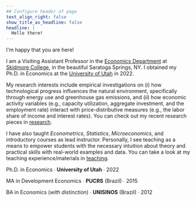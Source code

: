 ```yaml
---
## Configure header of page
text_align_right: false
show_title_as_headline: false
headline: |
  Hello there!
---
```


<!-- this is a subheadline -->

I'm happy that you are here!

I am a Visiting Assistant Professor in the [Economics Department](https://www.skidmore.edu/economics/) at [Skidmore College](https://www.skidmore.edu/), in the beautiful Saratoga Springs, NY. I obtained my Ph.D. in Economics at the [University of Utah](https://www.utah.edu/) in 2022. 

My research interests include empirical investigations on (*i*) how technological progress influences the natural environment, specifically through energy use and greenhouse gas emissions, and (*ii*) how economic activity variables (e.g., capacity utilization, aggregate investment, and the employment rate) interact with price-distributive measures (e.g., the labor share of income and interest rates). You can check out my recent research pieces in [research](/publication).

I have also taught *Econometrics*, *Statistics*, *Microeconomics*, and introductory courses as lead instructor. Personally, I see teaching as a means to empower students with the necessary intuition about theory and practical skills with real-world examples and data. You can take a look at my teaching experience/materials in [teaching](/teaching).


<i class="fas fa-graduation-cap pr2"></i> Ph.D. in Economics &#8729; **University of Utah** &#8729; 2022

<i class="fas fa-graduation-cap pr2"></i> MA in Development Economics &#8729; **PUCRS** (Brazil) &#8729; 2015

<i class="fas fa-graduation-cap pr2"></i> BA in Economics (*with distinction*) &#8729; **UNISINOS** (Brazil) &#8729; 2012

